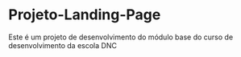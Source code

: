 # Projeto-Landing-Page
Este é um projeto de desenvolvimento do módulo base do curso de desenvolvimento da escola DNC
